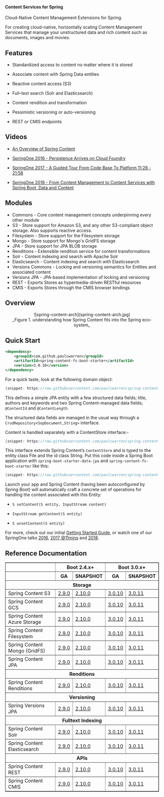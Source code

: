 #### Content Services for Spring

Cloud-Native Content Management Extensions for Spring.

For creating cloud-native, horizontally scaling Content Management Services that manage your unstructured data and rich content such as documents, images and movies.  

## Features

- Standardized access to content no matter where it is stored  

- Associate content with Spring Data entities

- Reactive content access (S3)

- Full-text search (Solr and Elasticsearch)

- Content rendition and transformation

- Pessimistic versioning or auto-versioning

- REST or CMIS endpoints

## Videos

- [An Overview of Spring Content](https://www.youtube.com/watch?v=pbDaONWWT3s)

- [SpringOne 2016 - Persistence Arrives on Cloud Foundry](https://www.youtube.com/watch?v=VisP5ebZoWw)

- [SpringOne 2017 - A Guided Tour From Code Base To Platform 11:28 - 21:58](https://www.youtube.com/watch?v=YtNvHTwHhRY&t=0s&list=PLAdzTan_eSPQ2uPeB0bByiIUMLVAhrPHL&index=93)

- [SpringOne 2018 - From Content Management to Content Services with Spring Boot, Data and Content](https://www.youtube.com/watch?v=qyIMHWR40eA)

## Modules

- Commons - Core content management concepts underpinning every other module
- S3 - Store support for Amazon S3, and any other S3-compliant object storage.  Also supports reactive access.  
- Filesystem - Store support for the Filesystem storage
- Mongo - Store support for Mongo's GridFS storage
- JPA - Store support for JPA BLOB storage
- Renditions - Extensible rendition service for content transformations
- Solr - Content indexing and search with Apache Solr
- Elasticsearch  - Content indexing and search with Elasticsearch
- Versions Commons - Locking and versioning semantics for Entities and associated content
- Versions JPA - JPA-based implementation of locking and versioning
- REST - Exports Stores as hypermedia-driven RESTful resources
- CMIS - Exports Stores through the CMIS browser bindings

## Overview

<center>![spring-content-arch](spring-content-arch.jpg)</center>
<center>_Figure 1. understanding how Spring Content fits into the Spring eco-system_</center>

## Quick Start

```xml
<dependency>
    <groupId>com.github.paulcwarren</groupId>
    <artifactId>spring-content-fs-boot-starter</artifactId>
    <version>3.0.10</version>
</dependency>
```

For a quick taste, look at the following domain object:

```java
{snippet: https://raw.githubusercontent.com/paulcwarren/spring-content-gettingstarted/main/spring-content-fs/complete/src/main/java/gettingstarted/File.java 17-33}
```

This defines a simple JPA entity with a few structured data fields; title, authors and keywords and two Spring Content-managed data fields; `@ContentId` and `@ContentLength`.

The structured data fields are managed in the usual way through a `CrudRepository<SopDocument,String>` interface.  

Content is handled separately with a ContentStore interface:-

```java
{snippet: https://raw.githubusercontent.com/paulcwarren/spring-content-gettingstarted/main/spring-content-fs/complete/src/main/java/gettingstarted/FileContentStore.java 5-6}
```

This interface extends Spring Content’s `ContentStore` and is typed to the entity class File and the id class String.  Put this code inside a Spring Boot application with `spring-boot-starter-data-jpa` and `spring-content-fs-boot-starter` like this:

```java
{snippet: https://raw.githubusercontent.com/paulcwarren/spring-content-gettingstarted/main/spring-content-fs/complete/src/main/java/gettingstarted/SpringContentApplication.java 6-12}
```

Launch your app and Spring Content (having been autoconfigured by Spring Boot) will automatically craft a concrete set of operations for handling the content associated with this Entity:

- `S setContent(S entity, InputStream content)`

- `InputStream getContent(S entity)`

- `S unsetContent(S entity)`

For more, check out our initial [Getting Started Guide](spring-content-fs-docs.md), or watch one of our SpringOne talks [2016](https://bit.ly/springone-vid), [2017 @11mins](https://www.youtube.com/watch?v=YtNvHTwHhRY) and [2018](https://www.youtube.com/watch?v=qyIMHWR40eA&t=52s).

## Reference Documentation

<table width=100% border=1px>
    <thead>
        <tr>
            <th></th>
            <th colspan=2 style="text-align:center">Boot 2.4.x+</th>
            <th colspan=2 style="text-align:center">Boot 3.0.x+</th>
        </tr>
        <tr>
            <th></th>
            <th>GA</th>
            <th>SNAPSHOT</th>
            <th>GA</th>
            <th>SNAPSHOT</th>
        </tr>
        <tr>
            <th colspan=9>Storage</th>
        </tr>
    </thead>
    <tbody>
        <tr>
            <td>Spring Content S3</td>
            <td><a href="refs/release/2.9.0/s3-index.html">2.9.0</a></td>
            <td><a href="refs/snapshot/2.x.x/s3-index.html">2.10.0</a></td>
            <td><a href="refs/release/3.0.10/s3-index.html">3.0.10</a></td>
            <td><a href="refs/snapshot/main/s3-index.html">3.0.11</a></td>
        </tr>
        <tr>
            <td>Spring Content GCS</td>
            <td><a href="refs/release/2.9.0/gcs-index.html">2.9.0</a></td>
            <td><a href="refs/snapshot/2.x.x/gcs-index.html">2.10.0</a></td>
            <td><a href="refs/release/3.0.10/gcs-index.html">3.0.10</a></td>
            <td><a href="refs/snapshot/main/gcs-index.html">3.0.11</a></td>
        </tr>
        <tr>
            <td>Spring Content Azure Storage</td>
            <td><a href="refs/release/2.9.0/azure-index.html">2.9.0</a></td>
            <td><a href="refs/snapshot/2.x.x/azure-index.html">2.10.0</a></td>
            <td><a href="refs/release/3.0.10/azure-index.html">3.0.10</a></td>
            <td><a href="refs/snapshot/main/azure-index.html">3.0.11</a></td>
        </tr>
        <tr>
            <td>Spring Content Filesystem</td>
            <td><a href="refs/release/2.9.0/fs-index.html">2.9.0</a></td>
            <td><a href="refs/snapshot/2.x.x/fs-index.html">2.10.0</a></td>
            <td><a href="refs/release/3.0.10/fs-index.html">3.0.10</a></td>
            <td><a href="refs/snapshot/main/fs-index.html">3.0.11</a></td>
        </tr>
        <tr>
            <td>Spring Content Mongo (GridFS)</td>
            <td><a href="refs/release/2.9.0/mongo-index.html">2.9.0</a></td>
            <td><a href="refs/snapshot/2.x.x/mongo-index.html">2.10.0</a></td>
            <td><a href="refs/release/3.0.10/mongo-index.html">3.0.10</a></td>
            <td><a href="refs/snapshot/main/mongo-index.html">3.0.11</a></td>
        </tr>
        <tr>
            <td>Spring Content JPA</td>
            <td><a href="refs/release/2.9.0/jpa-index.html">2.9.0</a></td>
            <td><a href="refs/snapshot/2.x.x/jpa-index.html">2.10.0</a></td>
            <td><a href="refs/release/3.0.10/jpa-index.html">3.0.10</a></td>
            <td><a href="refs/snapshot/main/jpa-index.html">3.0.11</a></td>
        </tr>
        <tr>
            <th colspan=9>Renditions</th>
        </tr>
        <tr>
            <td>Spring Content Renditions</td>
            <td><a href="refs/release/2.9.0/renditions-index.html">2.9.0</a></td>
            <td><a href="refs/snapshot/2.x.x/renditions-index.html">2.10.0</a></td>
            <td><a href="refs/release/3.0.10/renditions-index.html">3.0.10</a></td>
            <td><a href="refs/snapshot/main/renditions-index.html">3.0.11</a></td>
        </tr>
        <tr>
            <th colspan=9>Versioning</th>
        </tr>
        <tr>
            <td>Spring Versions JPA</td>
            <td><a href="refs/release/2.9.0/jpaversions-index.html">2.9.0</a></td>
            <td><a href="refs/snapshot/2.x.x/jpaversions-index.html">2.10.0</a></td>
            <td><a href="refs/release/3.0.10/jpaversions-index.html">3.0.10</a></td>
            <td><a href="refs/snapshot/main/jpaversions-index.html">3.0.11</a></td>
        </tr>
        <tr>
            <th colspan=9>Fulltext Indexing</th>
        </tr>
        <tr>
            <td>Spring Content Solr</td>
            <td><a href="refs/release/2.9.0/solr-index.html">2.9.0</a></td>
            <td><a href="refs/snapshot/2.x.x/solr-index.html">2.10.0</a></td>
            <td><a href="refs/release/3.0.10/solr-index.html">3.0.10</a></td>
            <td><a href="refs/snapshot/main/solr-index.html">3.0.11</a></td>
        </tr>
        <tr>
            <td>Spring Content Elasticsearch</td>
            <td><a href="refs/release/2.9.0/elasticsearch-index.html">2.9.0</a></td>
            <td><a href="refs/snapshot/2.x.x/elasticsearch-index.html">2.10.0</a></td>
            <td><a href="refs/release/3.0.10/elasticsearch-index.html">3.0.10</a></td>
            <td><a href="refs/snapshot/main/elasticsearch-index.html">3.0.11</a></td>
        </tr>
        <tr>
            <th colspan=9>APIs</th>
        </tr>
        <tr>
            <td>Spring Content REST</td>
            <td><a href="refs/release/2.9.0/rest-index.html">2.9.0</a></td>
            <td><a href="refs/snapshot/2.x.x/rest-index.html">2.10.0</a></td>
            <td><a href="refs/release/3.0.10/rest-index.html">3.0.10</a></td>
            <td><a href="refs/snapshot/main/rest-index.html">3.0.11</a></td>
        </tr>
        <tr>
            <td>Spring Content CMIS</td>
            <td><a href="refs/release/2.9.0/cmis-index.html">2.9.0</a></td>
            <td><a href="refs/snapshot/2.x.x/cmis-index.html">2.10.0</a></td>
            <td><a href="refs/release/3.0.10/cmis-index.html">3.0.10</a></td>
            <td><a href="refs/snapshot/main/cmis-index.html">3.0.11</a></td>
        </tr>
    </tbody>
</table>
